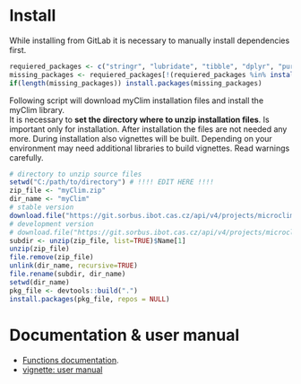 # Install

While installing from GitLab it is necessary to manually install dependencies first. 
```R
requiered_packages <- c("stringr", "lubridate", "tibble", "dplyr", "purrr", "ggplot2", "ggforce", "viridis", "runner", "rmarkdown", "knitr", "kableExtra")
missing_packages <- requiered_packages[!(requiered_packages %in% installed.packages()[,"Package"])]
if(length(missing_packages)) install.packages(missing_packages)
```

Following script will download myClim installation files and install the myClim library.  
It is necessary to **set the directory where to unzip installation files**. Is important only for installation. After installation the files are not needed any more. During installation also vignettes will be built. Depending on your environment may need additional libraries to build vignettes. Read warnings carefully.  

```R
# directory to unzip source files
setwd("C:/path/to/directory") # !!!! EDIT HERE !!!!
zip_file <- "myClim.zip"
dir_name <- "myClim"
# stable version
download.file("https://git.sorbus.ibot.cas.cz/api/v4/projects/microclimate_r%2Fmicroclim/repository/archive.zip?ref=stable&private_token=2fmZB-Qg-fbiVvzz2-Lh", destfile=zip_file, mode="wb")
# development version
# download.file("https://git.sorbus.ibot.cas.cz/api/v4/projects/microclimate_r%2Fmicroclim/repository/archive.zip?ref=main&private_token=2fmZB-Qg-fbiVvzz2-Lh", destfile=zip_file, mode="wb")
subdir <- unzip(zip_file, list=TRUE)$Name[1]
unzip(zip_file)
file.remove(zip_file)
unlink(dir_name, recursive=TRUE)
file.rename(subdir, dir_name)
setwd(dir_name)
pkg_file <- devtools::build(".")
install.packages(pkg_file, repos = NULL)
```
# Documentation & user manual
* [Functions documentation](http://labgis.ibot.cas.cz/myclim/index.html).   
* [vignette: user manual](http://labgis.ibot.cas.cz/myclim/articles/myclim-demo.html)

